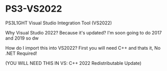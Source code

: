 # PS3-VS2022
PS3L1GHT Visual Studio Integration Tool (VS2022) 

Why Visual Studio 2022?
Because it's updated? I'm soon going to do 2017 and 2019 so dw

How do I import this into VS2022?
First you will need C++ and thats it, No .NET Required!


(YOU WILL NEED THIS IN VS: C++ 2022 Redistributable Update)
